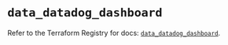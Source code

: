 # `data_datadog_dashboard`

Refer to the Terraform Registry for docs: [`data_datadog_dashboard`](https://registry.terraform.io/providers/datadog/datadog/3.61.0/docs/data-sources/dashboard).

